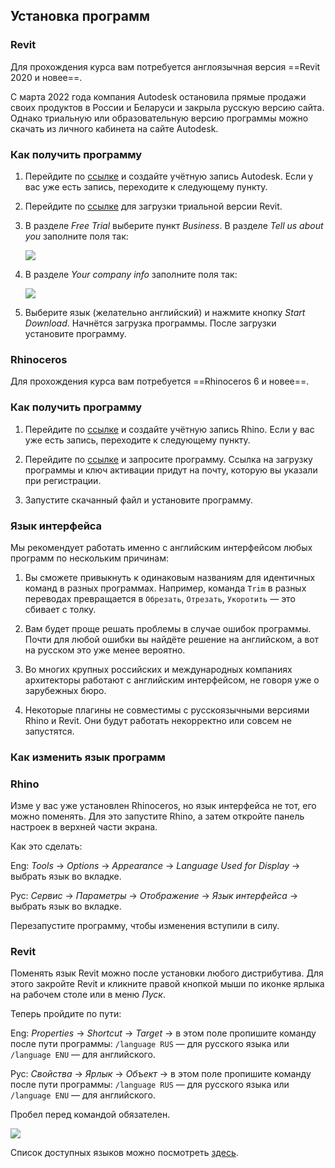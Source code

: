 ## Установка программ

### Revit

Для прохождения курса вам потребуется англоязычная версия ==Revit 2020 и новее==.

С марта 2022 года компания Autodesk остановила прямые продажи своих продуктов в России и Беларуси и закрыла русскую версию сайта. Однако триальную или образовательную версию программы можно скачать из личного кабинета на сайте Autodesk.

### Как получить программу

1. Перейдите по [ссылке](https://accounts.autodesk.com/register) и создайте учётную запись Autodesk. Если у вас уже есть запись, переходите к следующему пункту.

2. Перейдите по [ссылке](https://www.autodesk.com/products/revit/trial-intake) для загрузки триальной версии Revit.

3. В разделе _Free Trial_ выберите пункт _Business_. В разделе _Tell us about you_ заполните поля так:

    ![](/img/RRH_3/1647590903__D0_A1_D0_BD_D0_B8_D0_BC_D0_BE_D0_BA_20_D1_8D_D0_BA_D1_80_D0_B0_D0_BD_D0_B0_202022-03-16_20_D0_B2_2014.27.43.png#bordered)

4. В разделе _Your company info_ заполните поля так:

    ![](/img/RRH_3/1647590981__D0_A1_D0_BD_D0_B8_D0_BC_D0_BE_D0_BA_20_D1_8D_D0_BA_D1_80_D0_B0_D0_BD_D0_B0_202022-03-16_20_D0_B2_2014.32.06.png#bordered)

5. Выберите язык (желательно английский) и нажмите кнопку _Start Download_. Начнётся загрузка программы. После загрузки установите программу.

### Rhinoceros

Для прохождения курса вам потребуется ==Rhinoceros 6 и новее==.

### Как получить программу

1. Перейдите по [ссылке](https://accounts.rhino3d.com/?controller=new_user_create) и создайте учётную запись Rhino. Если у вас уже есть запись, переходите к следующему пункту.

2. Перейдите по [ссылке](https://www.rhino3d.com/download/rhino-for-windows/6/evaluation) и запросите программу. Ссылка на загрузку программы и ключ активации придут на почту, которую вы указали при регистрации.

3. Запустите скачанный файл и установите программу.

### Язык интерфейса

Мы рекомендует работать именно с английским интерфейсом любых программ по нескольким причинам:  

1. Вы сможете привыкнуть к одинаковым названиям для идентичных команд в разных программах. Например, команда `Trim` в разных переводах превращается в `Обрезать`, `Отрезать`, `Укоротить` — это сбивает с толку.

2. Вам будет проще решать проблемы в случае ошибок программы. Почти для любой ошибки вы найдёте решение на английском, а вот на русском это уже менее вероятно.

3. Во многих крупных российских и международных компаниях архитекторы работают с английским интерфейсом, не говоря уже о зарубежных бюро.

4. Некоторые плагины не совместимы с русскоязычными версиями Rhino и Revit. Они будут работать некорректно или совсем не запустятся.

### Как изменить язык программ

### Rhino

Изме у вас уже установлен Rhinoceros, но язык интерфейса не тот, его можно поменять. Для это запустите Rhino, а затем откройте панель настроек в верхней части экрана.

Как это сделать:

Eng: _Tools_ → _Options_ → _Appearance_ → _Language Used for Display_ → выбрать язык во вкладке.

Рус: _Сервис_ → _Параметры_ → _Отображение_ → _Язык интерфейса_ → выбрать язык во вкладке.

Перезапустите программу, чтобы изменения вступили в силу.

### Revit

Поменять язык Revit можно после установки любого дистрибутива. Для этого закройте Revit и кликните правой кнопкой мыши по иконке ярлыка на рабочем столе или в меню _Пуск_.

Теперь пройдите по пути:

Eng: _Properties_ → _Shortcut_ → _Target_ → в этом поле пропишите команду после пути программы: `/language RUS` — для русского языка или `/language ENU` — для английского.

Рус: _Свойства_ → _Ярлык_ → _Объект_ → в этом поле пропишите команду после пути программы: `/language RUS` — для русского языка или `/language ENU` — для английского.

Пробел перед командой обязателен.

![](/img/RRH_3/1649949120_change_20language_20revit.jpg#bordered)

Список доступных языков можно посмотреть [здесь](https://knowledge.autodesk.com/ru/support/revit/troubleshooting/caas/CloudHelp/cloudhelp/2020/RUS/Revit-Installation/files/GUID-BD09C1B4-5520-475D-BE7E-773642EEBD6C-htm.html).
